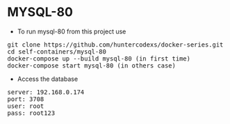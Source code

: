 # MYSQL-80

- To run mysql-80 from this project use

<pre>
git clone https://github.com/huntercodexs/docker-series.git .
cd self-containers/mysql-80
docker-compose up --build mysql-80 (in first time)
docker-compose start mysql-80 (in others case)
</pre>

- Access the database

<pre>
server: 192.168.0.174
port: 3708
user: root
pass: root123
</pre>